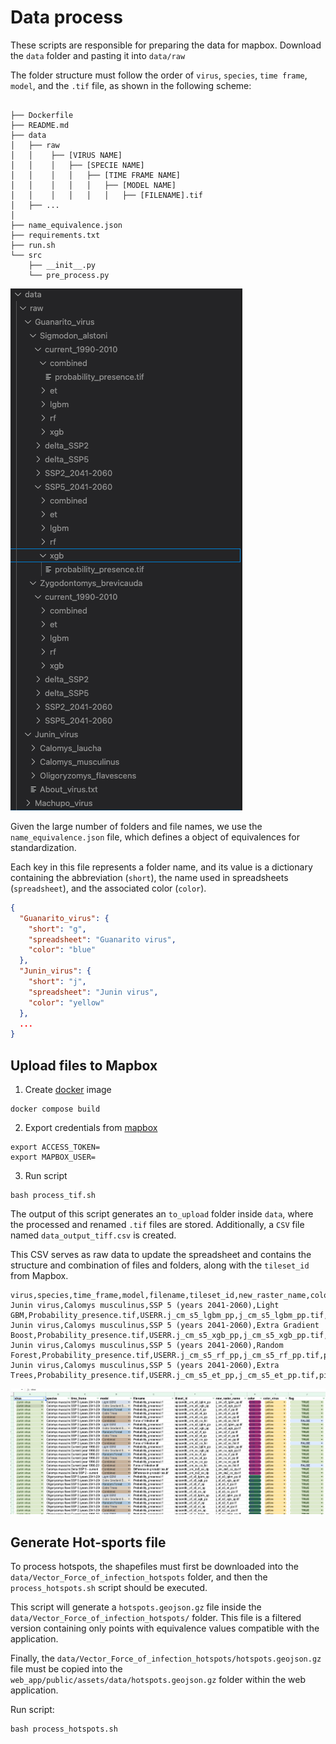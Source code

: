 # Data process

These scripts are responsible for preparing the data for mapbox. Download the `data` folder and pasting it into `data/raw`

The folder structure must follow the order of `virus`, `species`, `time frame`, `model`, and the `.tif` file, as shown in the following scheme:

```shell

├── Dockerfile
├── README.md
├── data
│   ├── raw
│   │    ├── [VIRUS NAME]
│   │    │   ├── [SPECIE NAME]
│   │    │   │   ├── [TIME FRAME NAME]
│   │    │   │   │   ├── [MODEL NAME]
│   │    │   │   │   │   ├── [FILENAME].tif
│   ├── ...
│
├── name_equivalence.json
├── requirements.txt
├── run.sh
└── src
    ├── __init__.py
    └── pre_process.py

```

![img](./image/folder_structure.png)

Given the large number of folders and file names, we use the `name_equivalence.json` file, which defines a object of equivalences for standardization.

Each key in this file represents a folder name, and its value is a dictionary containing the abbreviation (`short`), the name used in spreadsheets (`spreadsheet`), and the associated color (`color`).

```json
{
  "Guanarito_virus": {
    "short": "g",
    "spreadsheet": "Guanarito virus",
    "color": "blue"
  },
  "Junin_virus": {
    "short": "j",
    "spreadsheet": "Junin virus",
    "color": "yellow"
  },
  ...
}
```

## Upload files to Mapbox

1. Create [docker](https://docs.docker.com/engine/install/) image

```shell
docker compose build
```

2. Export credentials from [mapbox](https://docs.mapbox.com/help/getting-started/access-tokens/)

```shell
export ACCESS_TOKEN=
export MAPBOX_USER=
```

3. Run script

```shell
bash process_tif.sh
```

The output of this script generates an `to_upload` folder inside `data`, where the processed and renamed `.tif` files are stored. Additionally, a `CSV` file named `data_output_tiff.csv` is created.

This CSV serves as raw data to update the spreadsheet and contains the structure and combination of files and folders, along with the `tileset_id` from Mapbox.

```csv
virus,species,time_frame,model,filename,tileset_id,new_raster_name,color,color_virus
Junin virus,Calomys musculinus,SSP 5 (years 2041-2060),Light GBM,Probability_presence.tif,USERR.j_cm_s5_lgbm_pp,j_cm_s5_lgbm_pp.tif,pink,yellow
Junin virus,Calomys musculinus,SSP 5 (years 2041-2060),Extra Gradient Boost,Probability_presence.tif,USERR.j_cm_s5_xgb_pp,j_cm_s5_xgb_pp.tif,pink,yellow
Junin virus,Calomys musculinus,SSP 5 (years 2041-2060),Random Forest,Probability_presence.tif,USERR.j_cm_s5_rf_pp,j_cm_s5_rf_pp.tif,pink,yellow
Junin virus,Calomys musculinus,SSP 5 (years 2041-2060),Extra Trees,Probability_presence.tif,USERR.j_cm_s5_et_pp,j_cm_s5_et_pp.tif,pink,yellow

```

![img](./image/spreadsheet.png)

## Generate Hot-sports file

To process hotspots, the shapefiles must first be downloaded into the `data/Vector_Force_of_infection_hotspots` folder, and then the `process_hotspots.sh` script should be executed.

This script will generate a `hotspots.geojson.gz` file inside the `data/Vector_Force_of_infection_hotspots/` folder. This file is a filtered version containing only points with equivalence values compatible with the application.

Finally, the `data/Vector_Force_of_infection_hotspots/hotspots.geojson.gz` file must be copied into the `web_app/public/assets/data/hotspots.geojson.gz` folder within the web application.

Run script:

```shell
bash process_hotspots.sh
```
